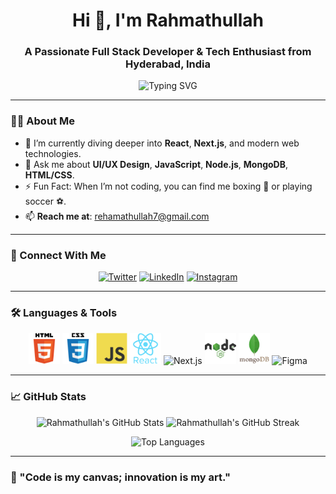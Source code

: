 <h1 align="center">Hi 👋, I'm Rahmathullah</h1>
<h3 align="center">A Passionate Full Stack Developer & Tech Enthusiast from Hyderabad, India</h3>

<p align="center">
  <img src="https://readme-typing-svg.herokuapp.com?font=Fira+Code&size=22&duration=3000&pause=500&color=4A90E2&center=true&vCenter=true&width=550&lines=Crafting+User-Friendly+Experiences;Passionate+about+Building+Dynamic+Web+Apps;Always+Learning+and+Evolving" alt="Typing SVG">
</p>

---

### 👨‍💻 About Me
- 🌱 I’m currently diving deeper into **React**, **Next.js**, and modern web technologies.
- 💬 Ask me about **UI/UX Design**, **JavaScript**, **Node.js**, **MongoDB**, **HTML/CSS**.
- ⚡ Fun Fact: When I’m not coding, you can find me boxing 🥊 or playing soccer ⚽.
- 📫 **Reach me at**: [rehamathullah7@gmail.com](mailto:rehamathullah7@gmail.com)

---

### 🔗 Connect With Me
<p align="center">
  <a href="https://twitter.com/Rahmathullah_01" target="_blank"><img src="https://img.shields.io/badge/Twitter-1DA1F2?style=for-the-badge&logo=twitter&logoColor=white" alt="Twitter"></a>
  <a href="https://linkedin.com/in/0xrahmath" target="_blank"><img src="https://img.shields.io/badge/LinkedIn-0A66C2?style=for-the-badge&logo=linkedin&logoColor=white" alt="LinkedIn"></a>
  <a href="https://instagram.com/rahmath.qu" target="_blank"><img src="https://img.shields.io/badge/Instagram-E4405F?style=for-the-badge&logo=instagram&logoColor=white" alt="Instagram"></a>
</p>

---

### 🛠️ Languages & Tools
<p align="center">
  <img src="https://raw.githubusercontent.com/devicons/devicon/master/icons/html5/html5-original-wordmark.svg" alt="HTML5" width="50" height="50"/>
  <img src="https://raw.githubusercontent.com/devicons/devicon/master/icons/css3/css3-original-wordmark.svg" alt="CSS3" width="50" height="50"/>
  <img src="https://raw.githubusercontent.com/devicons/devicon/master/icons/javascript/javascript-original.svg" alt="JavaScript" width="50" height="50"/>
  <img src="https://raw.githubusercontent.com/devicons/devicon/master/icons/react/react-original-wordmark.svg" alt="React" width="50" height="50"/>
  <img src="https://cdn.worldvectorlogo.com/logos/nextjs-2.svg" alt="Next.js" width="50" height="50"/>
  <img src="https://raw.githubusercontent.com/devicons/devicon/master/icons/nodejs/nodejs-original-wordmark.svg" alt="Node.js" width="50" height="50"/>
  <img src="https://raw.githubusercontent.com/devicons/devicon/master/icons/mongodb/mongodb-original-wordmark.svg" alt="MongoDB" width="50" height="50"/>
  <img src="https://www.vectorlogo.zone/logos/figma/figma-icon.svg" alt="Figma" width="50" height="50"/>
</p>

---

### 📈 GitHub Stats
<p align="center">
  <img src="https://github-readme-stats.vercel.app/api?username=Rahmath-001&show_icons=true&theme=radical" alt="Rahmathullah's GitHub Stats" width="48%"/>
  <img src="https://github-readme-streak-stats.herokuapp.com/?user=Rahmath-001&theme=radical" alt="Rahmathullah's GitHub Streak" width="48%"/>
</p>
<p align="center">
  <img src="https://github-readme-stats.vercel.app/api/top-langs/?username=Rahmath-001&layout=compact&theme=radical" alt="Top Languages" width="50%"/>
</p>

---

### 🚀 "Code is my canvas; innovation is my art."
